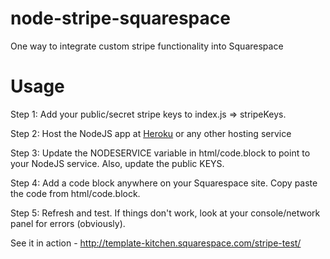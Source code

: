 # node-stripe-squarespace
One way to integrate custom stripe functionality into Squarespace

# Usage
Step 1: Add your public/secret stripe keys to index.js => stripeKeys. 

Step 2: Host the NodeJS app at [Heroku](https://www.heroku.com/) or any other hosting service

Step 3: Update the NODESERVICE variable in html/code.block to point to your NodeJS service. Also, update the public KEYS.

Step 4: Add a code block anywhere on your Squarespace site. Copy paste the code from html/code.block.

Step 5: Refresh and test. If things don't work, look at your console/network panel for errors (obviously).


See it in action - http://template-kitchen.squarespace.com/stripe-test/
